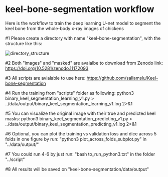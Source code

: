 # keel-bone-segmentation workflow
Here is the workflow to train the deep learning U-net model to 
segment the keel bone from the whole-body x-ray images of chickens   

#1 Please create a directory with name "keel-bone-segmentation", with the structure like this:

![directory_structure](https://github.com/sallamslu/Keel-bone-segmentation/assets/91287246/399f8b9d-5482-4318-aa40-9e47181665e8)


#2 Both "images" and "masked" are avaialbe to download from Zenodo link: https://doi.org/10.5281/zenodo.11172093 

#3 All scripts are avialable to use here: https://github.com/sallamslu/Keel-bone-segmentation 

#4 Run the training from "scripts" folder as following:
python3 binary_keel_segmentation_learning_v1.py > ../data/output/binary_keel_segmentation_learning_v1.log   2>&1

#5 You can visualize the original image with their true and predicted keel masks:
python3 binary_keel_segmentation_predicting_v1.py > ../data/output/binary_keel_segmentation_predicting_v1.log 2>&1

#6 Optional, you can plot the training vs validation loss and dice across 5 folds in one figure by run:
"python3 plot_across_folds_subplot.py" in "../data/output/"

#7 You could run 4-6 by just run:
"bash to_run_python3.txt" in the folder "../script"

#8 All results will be saved on "keel-bone-segmentation/data/output"


